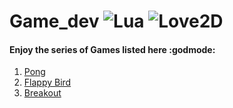 # Game_dev  ![Lua](https://img.shields.io/badge/lua-5.3.5-blue)  ![Love2D](https://img.shields.io/badge/love2D-0.9.1-green)
#### Enjoy the series of Games listed here :godmode:

1. [Pong](https://github.com/mohitm15/Game_dev/tree/master/Pong)
2. [Flappy Bird](https://github.com/mohitm15/Game_dev/tree/master/Flappy-Bird)
3. [Breakout](https://github.com/mohitm15/Game_dev/tree/master/Breakout)
